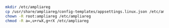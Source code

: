 ﻿```sh
mkdir /etc/ampliareg
cp /usr/share/ampliareg/config-templates/appsettings.linux.json /etc/ampliareg/
chown -R root:ampliareg /etc/ampliareg
chmod -R a=,u+rwX,g+rX /etc/ampliareg
```

